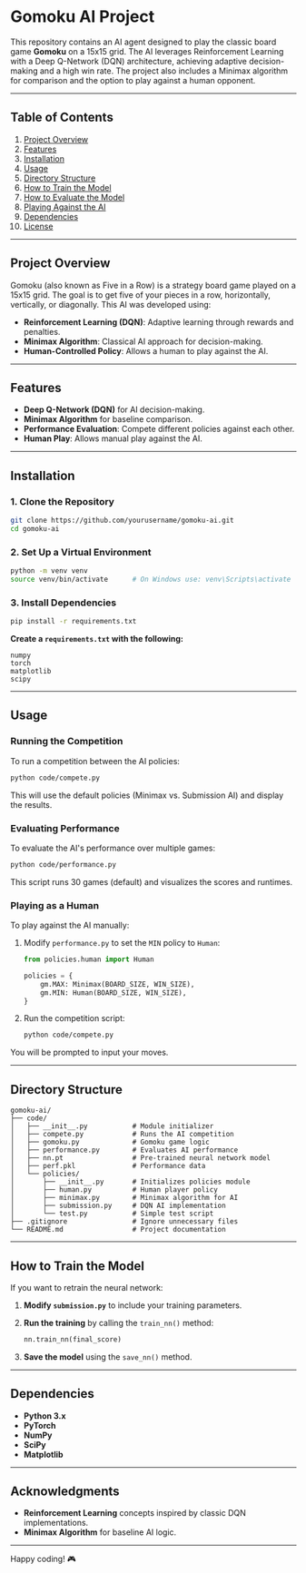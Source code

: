 # **Gomoku AI Project**

This repository contains an AI agent designed to play the classic board game **Gomoku** on a 15x15 grid. The AI leverages Reinforcement Learning with a Deep Q-Network (DQN) architecture, achieving adaptive decision-making and a high win rate. The project also includes a Minimax algorithm for comparison and the option to play against a human opponent.

---

## **Table of Contents**

1. [Project Overview](#project-overview)  
2. [Features](#features)  
3. [Installation](#installation)  
4. [Usage](#usage)  
5. [Directory Structure](#directory-structure)  
6. [How to Train the Model](#how-to-train-the-model)  
7. [How to Evaluate the Model](#how-to-evaluate-the-model)  
8. [Playing Against the AI](#playing-against-the-ai)  
9. [Dependencies](#dependencies)  
10. [License](#license)

---

## **Project Overview**

Gomoku (also known as Five in a Row) is a strategy board game played on a 15x15 grid. The goal is to get five of your pieces in a row, horizontally, vertically, or diagonally. This AI was developed using:

- **Reinforcement Learning (DQN)**: Adaptive learning through rewards and penalties.  
- **Minimax Algorithm**: Classical AI approach for decision-making.  
- **Human-Controlled Policy**: Allows a human to play against the AI.

---

## **Features**

- **Deep Q-Network (DQN)** for AI decision-making.
- **Minimax Algorithm** for baseline comparison.
- **Performance Evaluation**: Compete different policies against each other.
- **Human Play**: Allows manual play against the AI.

---

## **Installation**

### 1. **Clone the Repository**

```bash
git clone https://github.com/yourusername/gomoku-ai.git
cd gomoku-ai
```

### 2. **Set Up a Virtual Environment**

```bash
python -m venv venv
source venv/bin/activate      # On Windows use: venv\Scripts\activate
```

### 3. **Install Dependencies**

```bash
pip install -r requirements.txt
```

**Create a `requirements.txt` with the following:**

```
numpy
torch
matplotlib
scipy
```

---

## **Usage**

### **Running the Competition**

To run a competition between the AI policies:

```bash
python code/compete.py
```

This will use the default policies (Minimax vs. Submission AI) and display the results.

### **Evaluating Performance**

To evaluate the AI's performance over multiple games:

```bash
python code/performance.py
```

This script runs 30 games (default) and visualizes the scores and runtimes.

### **Playing as a Human**

To play against the AI manually:

1. Modify `performance.py` to set the `MIN` policy to `Human`:
   ```python
   from policies.human import Human

   policies = {
       gm.MAX: Minimax(BOARD_SIZE, WIN_SIZE),
       gm.MIN: Human(BOARD_SIZE, WIN_SIZE),
   }
   ```

2. Run the competition script:
   ```bash
   python code/compete.py
   ```

You will be prompted to input your moves.

---

## **Directory Structure**

```
gomoku-ai/
├── code/
│   ├── __init__.py           # Module initializer
│   ├── compete.py            # Runs the AI competition
│   ├── gomoku.py             # Gomoku game logic
│   ├── performance.py        # Evaluates AI performance
│   ├── nn.pt                 # Pre-trained neural network model
│   ├── perf.pkl              # Performance data
│   └── policies/
│       ├── __init__.py       # Initializes policies module
│       ├── human.py          # Human player policy
│       ├── minimax.py        # Minimax algorithm for AI
│       ├── submission.py     # DQN AI implementation
│       └── test.py           # Simple test script
├── .gitignore                # Ignore unnecessary files
└── README.md                 # Project documentation
```

---

## **How to Train the Model**

If you want to retrain the neural network:

1. **Modify `submission.py`** to include your training parameters.
2. **Run the training** by calling the `train_nn()` method:
   
   ```python
   nn.train_nn(final_score)
   ```

3. **Save the model** using the `save_nn()` method.

---

## **Dependencies**

- **Python 3.x**
- **PyTorch**
- **NumPy**
- **SciPy**
- **Matplotlib**

---

## **Acknowledgments**

- **Reinforcement Learning** concepts inspired by classic DQN implementations.
- **Minimax Algorithm** for baseline AI logic.

---

Happy coding! 🎮
